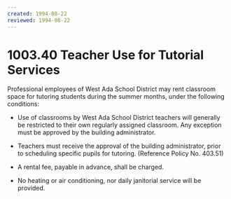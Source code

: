 ```yaml
---
created: 1994-08-22
reviewed: 1994-08-22
---
```


# 1003.40 Teacher Use for Tutorial Services

Professional employees of West Ada School District may rent classroom space for tutoring students during the summer months, under the following conditions:


- Use of classrooms by West Ada School District teachers will generally be restricted to their own regularly assigned classroom. Any exception must be approved by the building administrator.


- Teachers must receive the approval of the building administrator, prior to scheduling specific pupils for tutoring. (Reference Policy No. 403.51)


- A rental fee, payable in advance, shall be charged.


- No heating or air conditioning, nor daily janitorial service will be provided.

